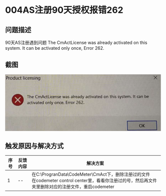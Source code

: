 # 004AS注册90天授权报错262
## 问题描述
90天AS注册遇到问题
The CmActLicense was already activated on this system. It can be activated only once, Error 262.
## 截图
![Img](./FILES/004AS注册90天授权报错262.md/img-20220713153628.png)

## 触发原因与解决方式

| 序号 | 反馈内容 | 解决方案 |
| -- | -- | -- |
| 1 | -- | 在C:\ProgranData\CodeMeter\CmAct下，删除注册过的文件 <br>在codemeter control center里，看看你注册过的号，然后再文件夹里删除对应的注册文件，重启codemeter |